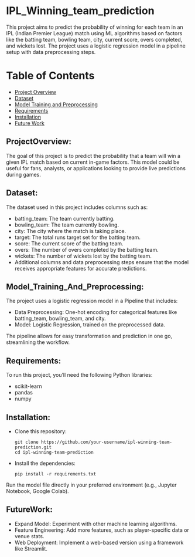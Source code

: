 # IPL_Winning_team_prediction

This project aims to predict the probability of winning for each team in an IPL (Indian Premier League) match using ML algorithms based on factors like the batting team, bowling team, city, current score, overs completed, and wickets lost. The project uses a logistic regression model in a pipeline setup with data preprocessing steps.



# Table of Contents
- [Project Overview](#ProjectOverview)
- [Dataset](#Dataset)
- [Model Training and Preprocessing](#Model_Training_And_Preprocessing)
- [Requirements](#Requirements)
- [Installation](#Installation)
- [Future Work](#FutureWork)

## ProjectOverview: 

The goal of this project is to predict the probability that a team will win a given IPL match based on current in-game factors. This model could be useful for fans, analysts, or applications looking to provide live predictions during games.


## Dataset:
The dataset used in this project includes columns such as:

- batting_team: The team currently batting.
- bowling_team: The team currently bowling.
- city: The city where the match is taking place.
- target: The total runs target set for the batting team.
- score: The current score of the batting team.
- overs: The number of overs completed by the batting team.
- wickets: The number of wickets lost by the batting team.
- Additional columns and data preprocessing steps ensure that the model receives appropriate features for accurate predictions.


## Model_Training_And_Preprocessing:

The project uses a logistic regression model in a Pipeline that includes:

- Data Preprocessing: One-hot encoding for categorical features like batting_team, bowling_team, and city.
- Model: Logistic Regression, trained on the preprocessed data.
  
The pipeline allows for easy transformation and prediction in one go, streamlining the workflow.

## Requirements:

To run this project, you’ll need the following Python libraries:
- scikit-learn
- pandas
- numpy


## Installation:

- Clone this repository:

      git clone https://github.com/your-username/ipl-winning-team-prediction.git
      cd ipl-winning-team-prediction
    
- Install the dependencies:

      pip install -r requirements.txt
    
Run the model file directly in your preferred environment (e.g., Jupyter Notebook, Google Colab).

## FutureWork:

- Expand Model: Experiment with other machine learning algorithms.
- Feature Engineering: Add more features, such as player-specific data or venue stats.
- Web Deployment: Implement a web-based version using a framework like Streamlit.


